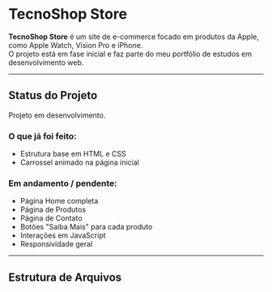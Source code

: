 # TecnoShop Store

**TecnoShop Store** é um site de e-commerce focado em produtos da Apple, como Apple Watch, Vision Pro e iPhone.  
O projeto está em fase inicial e faz parte do meu portfólio de estudos em desenvolvimento web.

---

## Status do Projeto

Projeto em desenvolvimento.

### O que já foi feito:
- Estrutura base em HTML e CSS
- Carrossel animado na página inicial

### Em andamento / pendente:
- Página Home completa
- Página de Produtos
- Página de Contato
- Botões "Saiba Mais" para cada produto
- Interações em JavaScript
- Responsividade geral

---

## Estrutura de Arquivos

